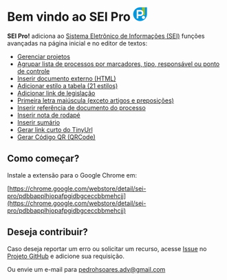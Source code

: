 # Bem vindo ao SEI Pro ![SEI Pro](/img/icon-32.png)

**SEI Pro!** adiciona ao [Sistema Eletrônico de Informações (SEI)](https://softwarepublico.gov.br/social/sei) funções avançadas na página inicial e no editor de textos:

- [Gerenciar projetos](./pages/PROJETOS.md)
- [Agrupar lista de processos por marcadores, tipo, responsável ou ponto de controle](./pages/PROJETOS.md)
- [Inserir documento externo (HTML)](./pages/PROJETOS.md)
- [Adicionar estilo a tabela (21 estilos)](./pages/PROJETOS.md)
- [Adicionar link de legislação](./pages/PROJETOS.md)
- [Primeira letra maiúscula (exceto artigos e preposições)](./pages/PROJETOS.md)
- [Inserir referência de documento do processo](./pages/PROJETOS.md)
- [Inserir nota de rodapé](./pages/PROJETOS.md)
- [Inserir sumário](./pages/PROJETOS.md)
- [Gerar link curto do TinyUrl](./pages/PROJETOS.md)
- [Gerar Código QR (QRCode)](./pages/PROJETOS.md)

## Como começar?

Instale a extensão para o Google Chrome em:

[https://chrome.google.com/webstore/detail/sei-pro/pdbbapplhjopafpgidbgceccbbmehcjj](https://chrome.google.com/webstore/detail/sei-pro/pdbbapplhjopafpgidbgceccbbmehcjj)

## Deseja contribuir?

Caso deseja reportar um erro ou solicitar um recurso, acesse [Issue](https://github.com/pedrohsoaresadv/sei-pro/issues) no [Projeto GitHub](https://github.com/pedrohsoaresadv/sei-pro/) e adicione sua requisição.

Ou envie um e-mail para [pedrohsoares.adv@gmail.com](mailto:pedrohsoares.adv@gmail.com)
